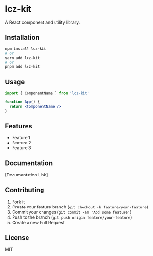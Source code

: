 # lcz-kit

A React component and utility library.

## Installation

```bash
npm install lcz-kit
# or
yarn add lcz-kit
# or
pnpm add lcz-kit
```

## Usage

```jsx
import { ComponentName } from 'lcz-kit'

function App() {
  return <ComponentName />
}
```

## Features

- Feature 1
- Feature 2
- Feature 3

## Documentation

[Documentation Link]

## Contributing

1. Fork it
2. Create your feature branch (`git checkout -b feature/your-feature`)
3. Commit your changes (`git commit -am 'Add some feature'`)
4. Push to the branch (`git push origin feature/your-feature`)
5. Create a new Pull Request

## License

MIT
